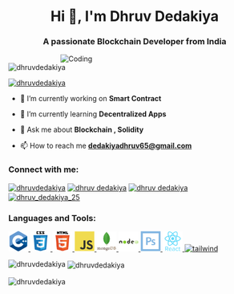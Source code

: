 <h1 align="center">Hi 👋, I'm Dhruv Dedakiya</h1>
<h3 align="center">A passionate Blockchain Developer from India</h3>
<img align="right" alt="Coding" width="400" src="https://media2.giphy.com/media/qgQUggAC3Pfv687qPC/giphy.gif?cid=ecf05e47izm9tybg94zxhusgk87raq26ofsew6tud9crr1ty&rid=giphy.gif&ct=g">

<p align="left"> <img src="https://komarev.com/ghpvc/?username=dhruvdedakiya&label=Profile%20views&color=0e75b6&style=flat" alt="dhruvdedakiya" /> </p>

<p align="left"> <a href="https://twitter.com/Dhruv_Dedakiya" target="blank"><img src="https://img.shields.io/twitter/follow/dhruvdedakiya?logo=twitter&style=for-the-badge" alt="dhruvdedakiya" /></a> </p>

- 🔭 I’m currently working on **Smart Contract**

- 🌱 I’m currently learning **Decentralized Apps**

- 💬 Ask me about **Blockchain , Solidity**

- 📫 How to reach me **dedakiyadhruv65@gmail.com**

<h3 align="left">Connect with me:</h3>
<p align="left">
<a href="https://twitter.com/Dhruv_Dedakiya" target="blank"><img align="center" src="https://raw.githubusercontent.com/rahuldkjain/github-profile-readme-generator/master/src/images/icons/Social/twitter.svg" alt="dhruvdedakiya" height="30" width="40" /></a>
<a href="https://www.linkedin.com/in/dhruv-dedakiya-72b945223/" target="blank"><img align="center" src="https://raw.githubusercontent.com/rahuldkjain/github-profile-readme-generator/master/src/images/icons/Social/linked-in-alt.svg" alt="dhruv dedakiya" height="30" width="40" /></a>
<a href="https://fb.com/dhruv dedakiya" target="blank"><img align="center" src="https://raw.githubusercontent.com/rahuldkjain/github-profile-readme-generator/master/src/images/icons/Social/facebook.svg" alt="dhruv dedakiya" height="30" width="40" /></a>
<a href="https://instagram.com/dhruv_dedakiya_25" target="blank"><img align="center" src="https://raw.githubusercontent.com/rahuldkjain/github-profile-readme-generator/master/src/images/icons/Social/instagram.svg" alt="dhruv_dedakiya_25" height="30" width="40" /></a>
</p>

<h3 align="left">Languages and Tools:</h3>
<p align="left"> <a href="https://www.w3schools.com/cpp/" target="_blank" rel="noreferrer"> <img src="https://raw.githubusercontent.com/devicons/devicon/master/icons/cplusplus/cplusplus-original.svg" alt="cplusplus" width="40" height="40"/> </a> <a href="https://www.w3schools.com/css/" target="_blank" rel="noreferrer"> <img src="https://raw.githubusercontent.com/devicons/devicon/master/icons/css3/css3-original-wordmark.svg" alt="css3" width="40" height="40"/> </a> <a href="https://www.w3.org/html/" target="_blank" rel="noreferrer"> <img src="https://raw.githubusercontent.com/devicons/devicon/master/icons/html5/html5-original-wordmark.svg" alt="html5" width="40" height="40"/> </a> <a href="https://developer.mozilla.org/en-US/docs/Web/JavaScript" target="_blank" rel="noreferrer"> <img src="https://raw.githubusercontent.com/devicons/devicon/master/icons/javascript/javascript-original.svg" alt="javascript" width="40" height="40"/> </a> <a href="https://www.mongodb.com/" target="_blank" rel="noreferrer"> <img src="https://raw.githubusercontent.com/devicons/devicon/master/icons/mongodb/mongodb-original-wordmark.svg" alt="mongodb" width="40" height="40"/> </a> <a href="https://nodejs.org" target="_blank" rel="noreferrer"> <img src="https://raw.githubusercontent.com/devicons/devicon/master/icons/nodejs/nodejs-original-wordmark.svg" alt="nodejs" width="40" height="40"/> </a> <a href="https://www.photoshop.com/en" target="_blank" rel="noreferrer"> <img src="https://raw.githubusercontent.com/devicons/devicon/master/icons/photoshop/photoshop-line.svg" alt="photoshop" width="40" height="40"/> </a> <a href="https://reactjs.org/" target="_blank" rel="noreferrer"> <img src="https://raw.githubusercontent.com/devicons/devicon/master/icons/react/react-original-wordmark.svg" alt="react" width="40" height="40"/> </a> <a href="https://tailwindcss.com/" target="_blank" rel="noreferrer"> <img src="https://www.vectorlogo.zone/logos/tailwindcss/tailwindcss-icon.svg" alt="tailwind" width="40" height="40"/> </a> </p>

<p><img align="left" src="https://github-readme-stats.vercel.app/api/top-langs?username=dhruvdedakiya&show_icons=true&locale=en&layout=compact" alt="dhruvdedakiya" /></p>

<p>&nbsp;<img align="center" src="https://github-readme-stats.vercel.app/api?username=dhruvdedakiya&show_icons=true&locale=en" alt="dhruvdedakiya" /></p>

<p><img align="center" src="https://github-readme-streak-stats.herokuapp.com/?user=dhruvdedakiya&" alt="dhruvdedakiya" /></p>
